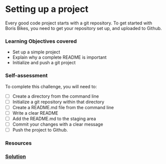 # Setting up a project

Every good code project starts with a git repository. To get started with Boris Bikes, you need to get your repository set up, and uploaded to Github.

### Learning Objectives covered
- Set up a simple project
- Explain why a complete README is important
- Initialize and push a git project

### Self-assessment

To complete this challenge, you will need to:

- [ ] Create a directory from the command line
- [ ] Initialize a git repository within that directory
- [ ] Create a README.md file from the command line
- [ ] Write a clear README
- [ ] Add the README.md to the staging area
- [ ] Commit your changes with a clear message
- [ ] Push the project to Github.

### Resources


### [Solution](solutions/1.md)
